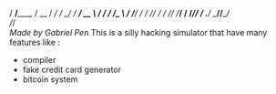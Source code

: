    / ____/________     / __ \/ ___/
  / __/ / ___/ __ \   / / / /\__ \ 
 / /___/ /  / /_/ /  / /_/ /___/ / 
/_____/_/  / .___/   \____//____/  
          /_/                      
*Made by Gabriel Pen*
This is a silly hacking simulator that have many features like :
- compiler
- fake credit card generator
- bitcoin system
